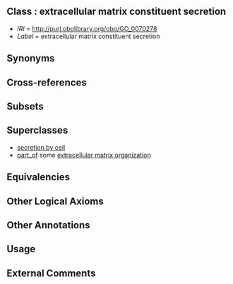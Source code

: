 
## Class : extracellular matrix constituent secretion

 * *IRI* = http://purl.obolibrary.org/obo/GO_0070278
 * *Label* = extracellular matrix constituent secretion

## Synonyms


## Cross-references


## Subsets


## Superclasses

 * [secretion by cell](../../GO/40/GO_0032940.md)
 * [part_of](../../BFO/50/BFO_0000050.md) some [extracellular matrix organization](../../GO/98/GO_0030198.md)

## Equivalencies


## Other Logical Axioms


## Other Annotations


## Usage


## External Comments

